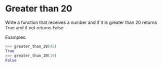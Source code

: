 # Greater than 20

Write a function that receives a number and if it is greater than 20 returns
True and if not returns False

Examples:

```python
>>> greater_than_20(42)
True
>>> greater_than_20(19)
False
```
